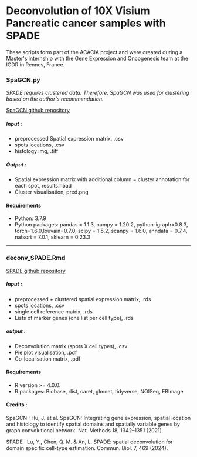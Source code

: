 # Deconvolution of 10X Visium Pancreatic cancer samples with SPADE

These scripts form part of the ACACIA project and were created during a Master's internship with the Gene Expression and Oncogenesis team at the IGDR in Rennes, France. 


### SpaGCN.py 
*SPADE requires clustered data. Therefore, SpaGCN was used for clustering based on the author's recommendation.*

[SpaGCN github repository](https://github.com/jianhuupenn/SpaGCN)
##### Input : 
- preprocessed Spatial expression matrix, .csv
- spots locations, .csv
- histology img, .tiff
  
##### Output : 
- Spatial expression matrix with additional column = cluster annotation for each spot, results.h5ad
- Cluster visualisation, pred.png

#### Requirements
- Python: 3.7.9
- Python packages: pandas = 1.1.3, numpy = 1.20.2, python-igraph=0.8.3, torch=1.6.0,louvain=0.7.0, scipy = 1.5.2, scanpy = 1.6.0, anndata = 0.7.4, natsort = 7.0.1, sklearn = 0.23.3
-----
### deconv_SPADE.Rmd

[SPADE github repository](https://github.com/YyLu5/SPADE)
##### Input : 
- preprocessed + clustered spatial expression matrix, .rds
- spots locations, .csv
- single cell reference matrix, .rds
- Lists of marker genes (one list per cell type), .rds
##### output : 
- Deconvolution matrix (spots X cell types), .csv
- Pie plot visualisation, .pdf
- Co-localisation matrix, .pdf

#### Requirements
- R version >= 4.0.0.
- R packages: Biobase, rlist, caret, glmnet, tidyverse, NOISeq, EBImage

#### Credits : 
SpaGCN : 	Hu, J. et al. SpaGCN: Integrating gene expression, spatial location and histology to identify spatial domains and spatially variable genes by graph convolutional network. Nat. Methods 18, 1342–1351 (2021).

SPADE : Lu, Y., Chen, Q. M. & An, L. SPADE: spatial deconvolution for domain specific cell-type estimation. Commun. Biol. 7, 469 (2024).

